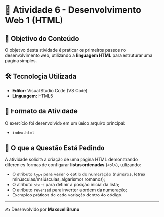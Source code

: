 # 📘 Atividade 6 - Desenvolvimento Web 1 (HTML)

## 🎯 Objetivo do Conteúdo
O objetivo desta atividade é praticar os primeiros passos no desenvolvimento web, utilizando a **linguagem HTML** para estruturar uma página simples.

## 🛠️ Tecnologia Utilizada
- **Editor:** Visual Studio Code (VS Code)  
- **Linguagem:** HTML5  

## 📂 Formato da Atividade
O exercício foi desenvolvido em um único arquivo principal:  

- `index.html`

## 📝 O que a Questão Está Pedindo
A atividade solicita a criação de uma página HTML demonstrando diferentes formas de configurar **listas ordenadas** (`<ol>`), utilizando:  
- O atributo `type` para variar o estilo de numeração (números, letras minúsculas/maiúsculas, algarismos romanos);  
- O atributo `start` para definir a posição inicial da lista;  
- O atributo `reversed` para inverter a ordem da numeração;  
- Exemplos práticos de cada variação dentro do código.  

---
✍️ Desenvolvido por **Maxsuel Bruno**
